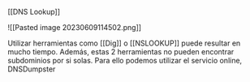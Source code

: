 [[DNS Lookup]]

![[Pasted image 20230609114502.png]]


Utilizar herramientas como [[Dig]] o [[NSLOOKUP]] puede resultar en mucho tiempo. Además, estas 2 herramientas no pueden encontrar subdominios por si solas. Para ello podemos utilizar el servicio online, DNSDumpster